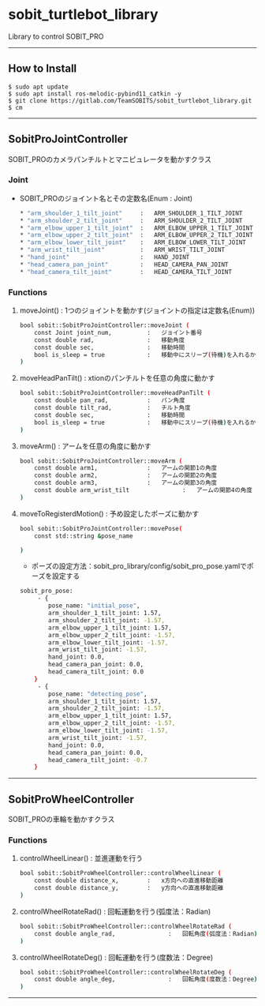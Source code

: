 # sobit_turtlebot_library
Library to control SOBIT_PRO

---

## How to Install
```bash:
$ sudo apt update 
$ sudo apt install ros-melodic-pybind11_catkin -y
$ git clone https://gitlab.com/TeamSOBITS/sobit_turtlebot_library.git
$ cm
```

---

## SobitProJointController
SOBIT_PROのカメラパンチルトとマニピュレータを動かすクラス

### Joint
* SOBIT_PROのジョイント名とその定数名(Enum : Joint)
    ```bash
    * "arm_shoulder_1_tilt_joint"     :   ARM_SHOULDER_1_TILT_JOINT
    * "arm_shoulder_2_tilt_joint"     :   ARM_SHOULDER_2_TILT_JOINT
    * "arm_elbow_upper_1_tilt_joint"  :   ARM_ELBOW_UPPER_1_TILT_JOINT
    * "arm_elbow_upper_2_tilt_joint"  :   ARM_ELBOW_UPPER_2_TILT_JOINT
    * "arm_elbow_lower_tilt_joint"    :   ARM_ELBOW_LOWER_TILT_JOINT
    * "arm_wrist_tilt_joint"          :   ARM_WRIST_TILT_JOINT
    * "hand_joint"                    :   HAND_JOINT
    * "head_camera_pan_joint"         :   HEAD_CAMERA_PAN_JOINT
    * "head_camera_tilt_joint"        :   HEAD_CAMERA_TILT_JOINT
    ```

### Functions
1.  moveJoint()   :   1つのジョイントを動かす(ジョイントの指定は定数名(Enum))
    ```bash
    bool sobit::SobitProJointController::moveJoint (
        const Joint joint_num,          :   ジョイント番号
        const double rad,               :   移動角度
        const double sec,               :   移動時間
        bool is_sleep = true            :   移動中にスリープ(待機)を入れるかどうか
    )
    ```  
2.  moveHeadPanTilt()   :   xtionのパンチルトを任意の角度に動かす
    ```bash
    bool sobit::SobitProJointController::moveHeadPanTilt (
        const double pan_rad,           :   パン角度
        const double tilt_rad,          :   チルト角度
        const double sec,               :   移動時間
        bool is_sleep = true            :   移動中にスリープ(待機)を入れるかどうか
    )
    ```  
3.  moveArm()   :   アームを任意の角度に動かす
    ```bash
    bool sobit::SobitProJointController::moveArm ( 
        const double arm1,              :   アームの関節1の角度
        const double arm2,              :   アームの関節2の角度
        const double arm3,              :   アームの関節3の角度
        const double arm_wrist_tilt               :   アームの関節4の角度
    )
    ```  
4.  moveToRegisterdMotion()   :   予め設定したポーズに動かす
    ```bash
    bool sobit::SobitProJointController::movePose( 
        const std::string &pose_name 

    )
    ```  

    * ポーズの設定方法：sobit_pro_library/config/sobit_pro_pose.yamlでポーズを設定する
    ```bash
    sobit_pro_pose:
         - { 
            pose_name: "initial_pose",
            arm_shoulder_1_tilt_joint: 1.57,
            arm_shoulder_2_tilt_joint: -1.57,
            arm_elbow_upper_1_tilt_joint: 1.57,
            arm_elbow_upper_2_tilt_joint: -1.57,
            arm_elbow_lower_tilt_joint: -1.57,
            arm_wrist_tilt_joint: -1.57,
            hand_joint: 0.0,
            head_camera_pan_joint: 0.0,
            head_camera_tilt_joint: 0.0
        }
         - {
            pose_name: "detecting_pose",
            arm_shoulder_1_tilt_joint: 1.57,
            arm_shoulder_2_tilt_joint: -1.57,
            arm_elbow_upper_1_tilt_joint: 1.57,
            arm_elbow_upper_2_tilt_joint: -1.57,
            arm_elbow_lower_tilt_joint: -1.57,
            arm_wrist_tilt_joint: -1.57,
            hand_joint: 0.0,
            head_camera_pan_joint: 0.0,
            head_camera_tilt_joint: -0.7
        }
    ```  

---

## SobitProWheelController
SOBIT_PROの車輪を動かすクラス

### Functions
1.  controlWheelLinear()   :   並進運動を行う
    ```bash
    bool sobit::SobitProWheelController::controlWheelLinear (
        const double distance_x,        :   x方向への直進移動距離
        const double distance_y,        :   y方向への直進移動距離
    )
    ```  
2.  controlWheelRotateRad()   :   回転運動を行う(弧度法：Radian)
    ```bash
    bool sobit::SobitProWheelController::controlWheelRotateRad (
        const double angle_rad,               :   回転角度(弧度法：Radian)
    )
    ```  
3.  controlWheelRotateDeg()   :   回転運動を行う(度数法：Degree)
    ```bash
    bool sobit::SobitProWheelController::controlWheelRotateDeg ( 
        const double angle_deg,               :   回転角度(度数法：Degree)
    )
    ```

---